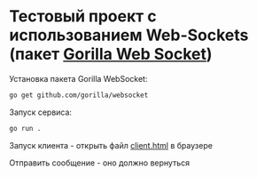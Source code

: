 # Тестовый проект с использованием Web-Sockets (пакет [Gorilla Web Socket](https://github.com/gorilla/websocket))

Установка пакета Gorilla WebSocket:
```bash
go get github.com/gorilla/websocket 
```

Запуск сервиса:
```bash
go run .
```

Запуск клиента - открыть файл [client.html](client.html) в браузере

Отправить сообщение - оно должно вернуться